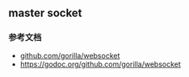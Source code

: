 ## master socket


### 参考文档
- [github.com/gorilla/websocket](https://github.com/gorilla/websocket)
- https://godoc.org/github.com/gorilla/websocket
